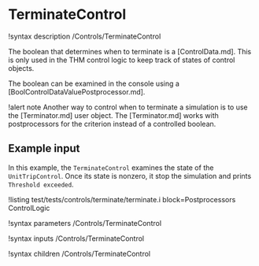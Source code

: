 # TerminateControl

!syntax description /Controls/TerminateControl

The boolean that determines when to terminate is a [ControlData.md]. This is only used in the
THM control logic to keep track of states of control objects.

The boolean can be examined in the console using a [BoolControlDataValuePostprocessor.md].

!alert note
Another way to control when to terminate a simulation is to use the [Terminator.md] user object.
The [Terminator.md] works with postprocessors for the criterion instead of a controlled boolean.

## Example input

In this example, the `TerminateControl` examines the state of the `UnitTripControl`. Once its state is nonzero, it
stop the simulation and prints `Threshold exceeded`.

!listing test/tests/controls/terminate/terminate.i block=Postprocessors ControlLogic

!syntax parameters /Controls/TerminateControl

!syntax inputs /Controls/TerminateControl

!syntax children /Controls/TerminateControl
